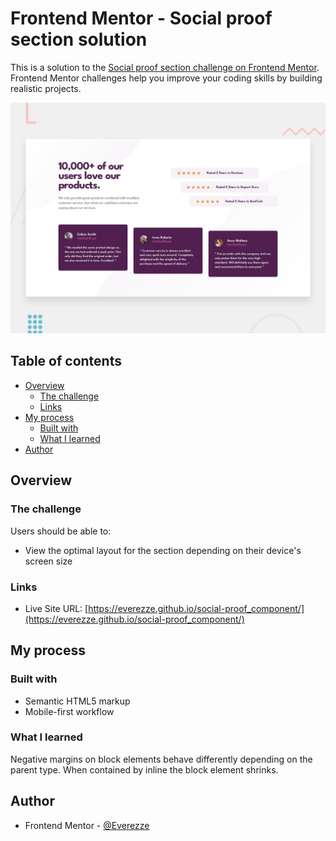 # Frontend Mentor - Social proof section solution

This is a solution to the [Social proof section challenge on Frontend Mentor](https://www.frontendmentor.io/challenges/social-proof-section-6e0qTv_bA). Frontend Mentor challenges help you improve your coding skills by building realistic projects. 

![Design preview for the Social proof section coding challenge](./design/desktop-preview.jpg)

## Table of contents

- [Overview](#overview)
  - [The challenge](#the-challenge)
  - [Links](#links)
- [My process](#my-process)
  - [Built with](#built-with)
  - [What I learned](#what-i-learned)
- [Author](#author)

## Overview

### The challenge

Users should be able to:

- View the optimal layout for the section depending on their device's screen size

### Links

- Live Site URL: [https://everezze.github.io/social-proof_component/](https://everezze.github.io/social-proof_component/)

## My process

### Built with

- Semantic HTML5 markup
- Mobile-first workflow

### What I learned

Negative margins on block elements behave differently depending on the parent
type. When contained by inline the block element shrinks.

## Author

- Frontend Mentor - [@Everezze](https://www.frontendmentor.io/profile/Everezze)
